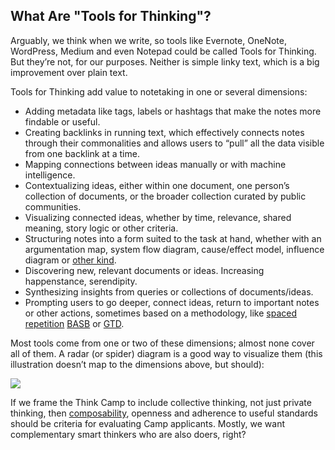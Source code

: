 ## What Are "Tools for Thinking"?

Arguably, we think when we write, so tools like Evernote, OneNote, WordPress, Medium and even Notepad could be called Tools for Thinking. But they’re not, for our purposes. Neither is simple linky text, which is a big improvement over plain text. 

Tools for Thinking add value to notetaking in one or several dimensions:

-   Adding metadata like tags, labels or hashtags that make the notes more findable or useful.
-   Creating backlinks in running text, which effectively connects notes through their commonalities and allows users to “pull” all the data visible from one backlink at a time. 
-   Mapping connections between ideas manually or with machine intelligence. 
-   Contextualizing ideas, either within one document, one person’s collection of documents, or the broader collection curated by public communities. 
-   Visualizing connected ideas, whether by time, relevance, shared meaning, story logic or other criteria.
-   Structuring notes into a form suited to the task at hand, whether with an argumentation map, system flow diagram, cause/effect model, influence diagram or [other kind](https://bra.in/2qZB7d).
-   Discovering new, relevant documents or ideas. Increasing happenstance, serendipity. 
-   Synthesizing insights from queries or collections of documents/ideas.
-   Prompting users to go deeper, connect ideas, return to important notes or other actions, sometimes based on a methodology, like [spaced repetition](https://bra.in/5q5MVq) [BASB](https://bra.in/5jQ3BE) or [GTD](https://bra.in/8q5r7V).

Most tools come from one or two of these dimensions; almost none cover all of them. A radar (or spider) diagram is a good way to visualize them (this illustration doesn’t map to the dimensions above, but should): 

![](https://lh3.googleusercontent.com/9zjodqam6FnrbWR5PlgTOcg2qQCtDZUDdi8XceTQ7QgfWq_AVL4K2Y5IQxgjv1alEqETT_bXT6NMNNWnejpCjozGCf1vATa1hycodxiBrdsP7XHr8a1p7qvDgF-zLfgrKpOTQpT0IEe8ys4Y)

If we frame the Think Camp to include collective thinking, not just private thinking, then [composability](https://en.wikipedia.org/wiki/Composability), openness and adherence to useful standards should be criteria for evaluating Camp applicants. Mostly, we want complementary smart thinkers who are also doers, right?
